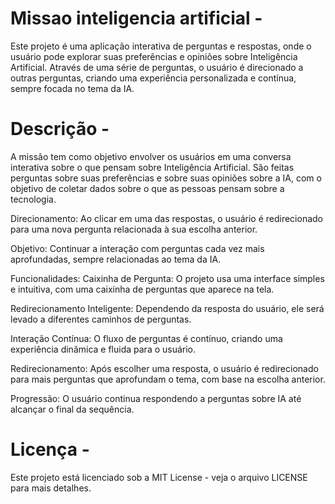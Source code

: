 # Missao inteligencia artificial -
Este projeto é uma aplicação interativa de perguntas e respostas, onde o usuário pode explorar suas preferências e opiniões sobre Inteligência Artificial. Através de uma série de perguntas, o usuário é direcionado a outras perguntas, criando uma experiência personalizada e contínua, sempre focada no tema da IA.



# Descrição -
A missão tem como objetivo envolver os usuários em uma conversa interativa sobre o que pensam sobre Inteligência Artificial. São feitas perguntas sobre suas preferências e sobre suas opiniões sobre a IA, com o objetivo de coletar dados sobre o que as pessoas pensam sobre a tecnologia.

Direcionamento: Ao clicar em uma das respostas, o usuário é redirecionado para uma nova pergunta relacionada à sua escolha anterior.

Objetivo: Continuar a interação com perguntas cada vez mais aprofundadas, sempre relacionadas ao tema da IA.

Funcionalidades: Caixinha de Pergunta: O projeto usa uma interface simples e intuitiva, com uma caixinha de perguntas que aparece na tela.

Redirecionamento Inteligente: Dependendo da resposta do usuário, ele será levado a diferentes caminhos de perguntas.

Interação Contínua: O fluxo de perguntas é contínuo, criando uma experiência dinâmica e fluida para o usuário.

Redirecionamento: Após escolher uma resposta, o usuário é redirecionado para mais perguntas que aprofundam o tema, com base na escolha anterior.

Progressão: O usuário continua respondendo a perguntas sobre IA até alcançar o final da sequência.



# Licença -
Este projeto está licenciado sob a MIT License - veja o arquivo LICENSE para mais detalhes.


